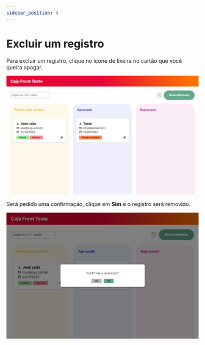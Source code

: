 ```yaml
---
sidebar_position: 4
---
```


# Excluir um registro

Para excluir um registro, clique no ícone de lixeira no cartão que você queira apagar.

![Dashboard](img/dashboard.png)

Será pedido uma confirmação, clique em __Sim__ e o registro será removido.

![Dashboard](img/modal.png)